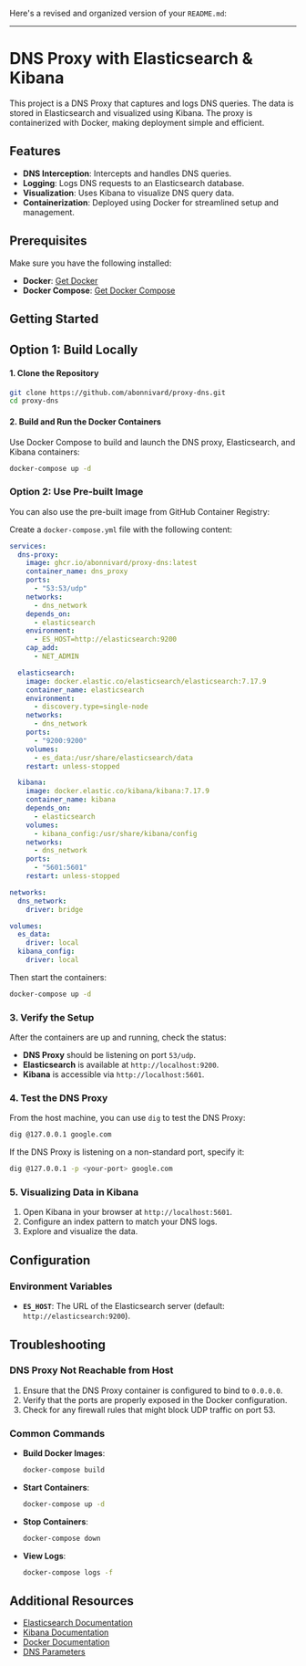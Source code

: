 Here's a revised and organized version of your `README.md`:

---

# DNS Proxy with Elasticsearch & Kibana

This project is a DNS Proxy that captures and logs DNS queries. The data is stored in Elasticsearch and visualized using Kibana. The proxy is containerized with Docker, making deployment simple and efficient.

## Features

- **DNS Interception**: Intercepts and handles DNS queries.
- **Logging**: Logs DNS requests to an Elasticsearch database.
- **Visualization**: Uses Kibana to visualize DNS query data.
- **Containerization**: Deployed using Docker for streamlined setup and management.

## Prerequisites

Make sure you have the following installed:

- **Docker**: [Get Docker](https://docs.docker.com/get-docker/)
- **Docker Compose**: [Get Docker Compose](https://docs.docker.com/compose/install/)

## Getting Started

## Option 1: Build Locally

#### 1. Clone the Repository

```bash
git clone https://github.com/abonnivard/proxy-dns.git
cd proxy-dns
```

#### 2. Build and Run the Docker Containers

Use Docker Compose to build and launch the DNS proxy, Elasticsearch, and Kibana containers:

```bash
docker-compose up -d
```

### Option 2: Use Pre-built Image

You can also use the pre-built image from GitHub Container Registry:

Create a `docker-compose.yml` file with the following content:

```yaml
services:
  dns-proxy:
    image: ghcr.io/abonnivard/proxy-dns:latest
    container_name: dns_proxy
    ports:
      - "53:53/udp"
    networks:
      - dns_network
    depends_on:
      - elasticsearch
    environment:
      - ES_HOST=http://elasticsearch:9200
    cap_add:
      - NET_ADMIN

  elasticsearch:
    image: docker.elastic.co/elasticsearch/elasticsearch:7.17.9
    container_name: elasticsearch
    environment:
      - discovery.type=single-node
    networks:
      - dns_network
    ports:
      - "9200:9200"
    volumes:
      - es_data:/usr/share/elasticsearch/data
    restart: unless-stopped

  kibana:
    image: docker.elastic.co/kibana/kibana:7.17.9
    container_name: kibana
    depends_on:
      - elasticsearch
    volumes:
      - kibana_config:/usr/share/kibana/config
    networks:
      - dns_network
    ports:
      - "5601:5601"
    restart: unless-stopped

networks:
  dns_network:
    driver: bridge

volumes:
  es_data:
    driver: local
  kibana_config:
    driver: local
```

Then start the containers:

```bash
docker-compose up -d
```

### 3. Verify the Setup

After the containers are up and running, check the status:

- **DNS Proxy** should be listening on port `53/udp`.
- **Elasticsearch** is available at `http://localhost:9200`.
- **Kibana** is accessible via `http://localhost:5601`.

### 4. Test the DNS Proxy

From the host machine, you can use `dig` to test the DNS Proxy:

```bash
dig @127.0.0.1 google.com
```

If the DNS Proxy is listening on a non-standard port, specify it:

```bash
dig @127.0.0.1 -p <your-port> google.com
```

### 5. Visualizing Data in Kibana

1. Open Kibana in your browser at `http://localhost:5601`.
2. Configure an index pattern to match your DNS logs.
3. Explore and visualize the data.

## Configuration

### Environment Variables

- **`ES_HOST`**: The URL of the Elasticsearch server (default: `http://elasticsearch:9200`).

## Troubleshooting

### DNS Proxy Not Reachable from Host

1. Ensure that the DNS Proxy container is configured to bind to `0.0.0.0`.
2. Verify that the ports are properly exposed in the Docker configuration.
3. Check for any firewall rules that might block UDP traffic on port 53.

### Common Commands

- **Build Docker Images**:
  
  ```bash
  docker-compose build
  ```

- **Start Containers**:
  
  ```bash
  docker-compose up -d
  ```

- **Stop Containers**:
  
  ```bash
  docker-compose down
  ```

- **View Logs**:
  
  ```bash
  docker-compose logs -f
  ```

## Additional Resources

- [Elasticsearch Documentation](https://www.elastic.co/guide/en/elasticsearch/reference/current/index.html)
- [Kibana Documentation](https://www.elastic.co/guide/en/kibana/current/index.html)
- [Docker Documentation](https://docs.docker.com/)
- [DNS Parameters](https://www.iana.org/assignments/dns-parameters/dns-parameters.xhtml)

